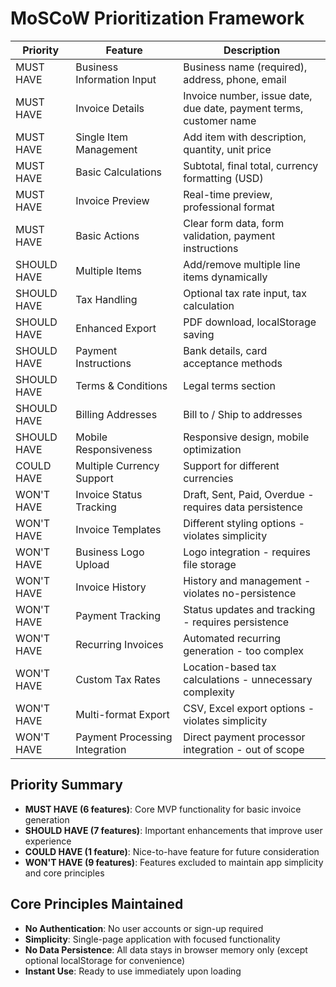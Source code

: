 # MoSCoW Prioritization Framework

| Priority    | Feature                        | Description                                           |
|-------------|--------------------------------|-------------------------------------------------------|
| MUST HAVE   | Business Information Input     | Business name (required), address, phone, email      |
| MUST HAVE   | Invoice Details                | Invoice number, issue date, due date, payment terms, customer name |
| MUST HAVE   | Single Item Management         | Add item with description, quantity, unit price       |
| MUST HAVE   | Basic Calculations             | Subtotal, final total, currency formatting (USD)     |
| MUST HAVE   | Invoice Preview                | Real-time preview, professional format               |
| MUST HAVE   | Basic Actions                  | Clear form data, form validation, payment instructions |
| SHOULD HAVE | Multiple Items                 | Add/remove multiple line items dynamically           |
| SHOULD HAVE | Tax Handling                   | Optional tax rate input, tax calculation             |
| SHOULD HAVE | Enhanced Export                | PDF download, localStorage saving                     |
| SHOULD HAVE | Payment Instructions           | Bank details, card acceptance methods                 |
| SHOULD HAVE | Terms & Conditions             | Legal terms section                                   |
| SHOULD HAVE | Billing Addresses              | Bill to / Ship to addresses                           |
| SHOULD HAVE | Mobile Responsiveness          | Responsive design, mobile optimization                |
| COULD HAVE  | Multiple Currency Support      | Support for different currencies                      |
| WON'T HAVE  | Invoice Status Tracking        | Draft, Sent, Paid, Overdue - requires data persistence |
| WON'T HAVE  | Invoice Templates              | Different styling options - violates simplicity      |
| WON'T HAVE  | Business Logo Upload           | Logo integration - requires file storage             |
| WON'T HAVE  | Invoice History                | History and management - violates no-persistence     |
| WON'T HAVE  | Payment Tracking               | Status updates and tracking - requires persistence   |
| WON'T HAVE  | Recurring Invoices             | Automated recurring generation - too complex          |
| WON'T HAVE  | Custom Tax Rates               | Location-based tax calculations - unnecessary complexity |
| WON'T HAVE  | Multi-format Export            | CSV, Excel export options - violates simplicity      |
| WON'T HAVE  | Payment Processing Integration | Direct payment processor integration - out of scope  |

## Priority Summary

- **MUST HAVE (6 features)**: Core MVP functionality for basic invoice generation
- **SHOULD HAVE (7 features)**: Important enhancements that improve user experience
- **COULD HAVE (1 feature)**: Nice-to-have feature for future consideration
- **WON'T HAVE (9 features)**: Features excluded to maintain app simplicity and core principles

## Core Principles Maintained

- **No Authentication**: No user accounts or sign-up required
- **Simplicity**: Single-page application with focused functionality
- **No Data Persistence**: All data stays in browser memory only (except optional localStorage for convenience)
- **Instant Use**: Ready to use immediately upon loading